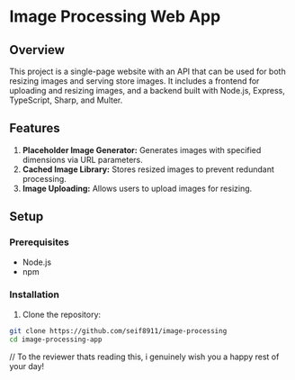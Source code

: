# Image Processing Web App

## Overview

This project is a single-page website with an API that can be used for both resizing images and serving store images. It includes a frontend for uploading and resizing images, and a backend built with Node.js, Express, TypeScript, Sharp, and Multer.

## Features

1. **Placeholder Image Generator:** Generates images with specified dimensions via URL parameters.
2. **Cached Image Library:** Stores resized images to prevent redundant processing.
3. **Image Uploading:** Allows users to upload images for resizing.

## Setup

### Prerequisites

- Node.js
- npm

### Installation

1. Clone the repository:

```bash
git clone https://github.com/seif8911/image-processing
cd image-processing-app
```
// To the reviewer thats reading this, i genuinely wish you a happy rest of your day!

